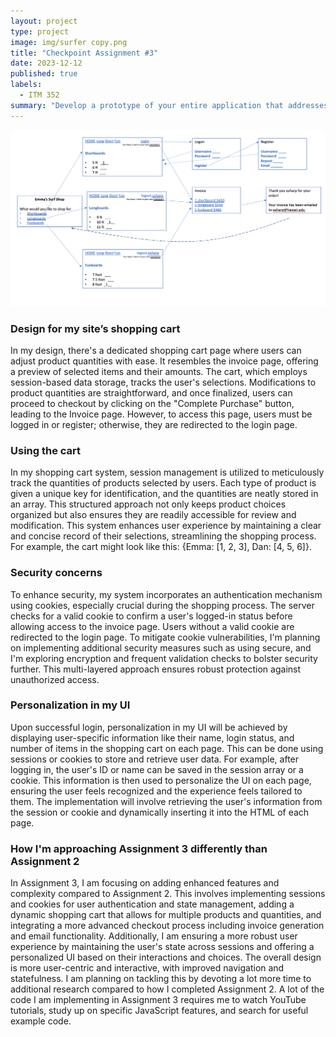 ```yaml
---
layout: project
type: project
image: img/surfer copy.png
title: "Checkpoint Assignment #3"
date: 2023-12-12
published: true
labels:
  - ITM 352
summary: "Develop a prototype of your entire application that addresses the following points:"
---
```


<div class="text-center p-4">

</div>

<img width="800px" src="../img/flowchart.jpg">

### Design for my site’s shopping cart
In my design, there's a dedicated shopping cart page where users can adjust product quantities with ease. It resembles the invoice page, offering a preview of selected items and their amounts. The cart, which employs session-based data storage, tracks the user's selections. Modifications to product quantities are straightforward, and once finalized, users can proceed to checkout by clicking on the "Complete Purchase" button, leading to the Invoice page. However, to access this page, users must be logged in or register; otherwise, they are redirected to the login page.

### Using the cart
In my shopping cart system, session management is utilized to meticulously track the quantities of products selected by users. Each type of product is given a unique key for identification, and the quantities are neatly stored in an array. This structured approach not only keeps product choices organized but also ensures they are readily accessible for review and modification. This system enhances user experience by maintaining a clear and concise record of their selections, streamlining the shopping process. For example, the cart might look like this: {Emma: [1, 2, 3], Dan: [4, 5, 6]}. 

### Security concerns
To enhance security, my system incorporates an authentication mechanism using cookies, especially crucial during the shopping process. The server checks for a valid cookie to confirm a user's logged-in status before allowing access to the invoice page. Users without a valid cookie are redirected to the login page. To mitigate cookie vulnerabilities, I'm planning on implementing additional security measures such as using secure, and I'm exploring encryption and frequent validation checks to bolster security further. This multi-layered approach ensures robust protection against unauthorized access.

### Personalization in my UI
Upon successful login, personalization in my UI will be achieved by displaying user-specific information like their name, login status, and number of items in the shopping cart on each page. This can be done using sessions or cookies to store and retrieve user data. For example, after logging in, the user's ID or name can be saved in the session array or a cookie. This information is then used to personalize the UI on each page, ensuring the user feels recognized and the experience feels tailored to them. The implementation will involve retrieving the user's information from the session or cookie and dynamically inserting it into the HTML of each page.

### How I'm approaching Assignment 3 differently than Assignment 2
In Assignment 3, I am focusing on adding enhanced features and complexity compared to Assignment 2. This involves implementing sessions and cookies for user authentication and state management, adding a dynamic shopping cart that allows for multiple products and quantities, and integrating a more advanced checkout process including invoice generation and email functionality. Additionally, I am ensuring a more robust user experience by maintaining the user's state across sessions and offering a personalized UI based on their interactions and choices. The overall design is more user-centric and interactive, with improved navigation and statefulness. I am planning on tackling this by devoting a lot more time to additional research compared to how I completed Assignment 2. A lot of the code I am implementing in Assignment 3 requires me to watch YouTube tutorials, study up on specific JavaScript features, and search for useful example code.
